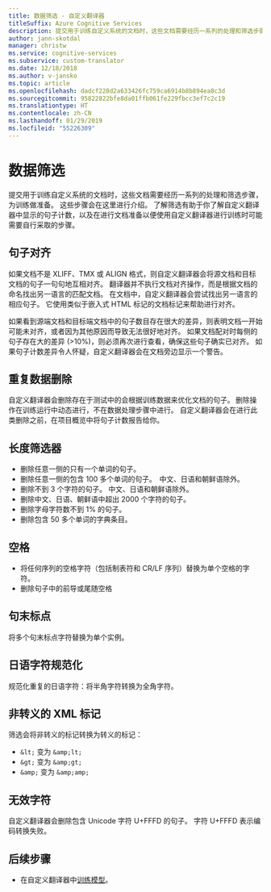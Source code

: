 ```yaml
---
title: 数据筛选 - 自定义翻译器
titleSuffix: Azure Cognitive Services
description: 提交用于训练自定义系统的文档时，这些文档需要经历一系列的处理和筛选步骤，为训练做准备。
author: jann-skotdal
manager: christw
ms.service: cognitive-services
ms.subservice: custom-translator
ms.date: 12/18/2018
ms.author: v-jansko
ms.topic: article
ms.openlocfilehash: dadcf228d2a633426fc759ca6914b8b894ea8c3d
ms.sourcegitcommit: 95822822bfe8da01ffb061fe229fbcc3ef7c2c19
ms.translationtype: HT
ms.contentlocale: zh-CN
ms.lasthandoff: 01/29/2019
ms.locfileid: "55226309"
---
```

# <a name="data-filtering"></a>数据筛选 

提交用于训练自定义系统的文档时，这些文档需要经历一系列的处理和筛选步骤，为训练做准备。 这些步骤会在这里进行介绍。 了解筛选有助于你了解自定义翻译器中显示的句子计数，以及在进行文档准备以便使用自定义翻译器进行训练时可能需要自行采取的步骤。 

## <a name="sentence-alignment"></a>句子对齐 
如果文档不是 XLIFF、TMX 或 ALIGN 格式，则自定义翻译器会将源文档和目标文档的句子一句句地互相对齐。 翻译器并不执行文档对齐操作，而是根据文档的命名找出另一语言的匹配文档。 在文档中，自定义翻译器会尝试找出另一语言的相应句子。 它使用类似于嵌入式 HTML 标记的文档标记来帮助进行对齐。  

如果看到源端文档和目标端文档中的句子数目存在很大的差异，则表明文档一开始可能未对齐，或者因为其他原因而导致无法很好地对齐。 如果文档配对时每侧的句子存在大的差异 (>10%)，则必须再次进行查看，确保这些句子确实已对齐。 如果句子计数差异令人怀疑，自定义翻译器会在文档旁边显示一个警告。  


## <a name="deduplication"></a>重复数据删除 
自定义翻译器会删除存在于测试中的会根据训练数据来优化文档的句子。 删除操作在训练运行中动态进行，不在数据处理步骤中进行。 自定义翻译器会在进行此类删除之前，在项目概览中将句子计数报告给你。  

## <a name="length-filter"></a>长度筛选器 
* 删除任意一侧的只有一个单词的句子。 
* 删除任意一侧的包含 100 多个单词的句子。  中文、日语和朝鲜语除外。 
* 删除不到 3 个字符的句子。 中文、日语和朝鲜语除外。 
* 删除中文、日语、朝鲜语中超出 2000 个字符的句子。 
* 删除字母字符数不到 1% 的句子。 
* 删除包含 50 多个单词的字典条目。 

 
## <a name="white-space"></a>空格 
* 将任何序列的空格字符（包括制表符和 CR/LF 序列）替换为单个空格的字符。 
* 删除句子中的前导或尾随空格 


## <a name="sentence-end-punctuation"></a>句末标点 
将多个句末标点字符替换为单个实例。  

 
## <a name="japanese-character-normalization"></a>日语字符规范化 
规范化重复的日语字符：将半角字符转换为全角字符。 

 
## <a name="unescaped-xml-tags"></a>非转义的 XML 标记 
筛选会将非转义的标记转换为转义的标记： 
* `&lt;` 变为 `&amp;lt;` 
* `&gt;` 变为 `&amp;gt;` 
* `&amp;` 变为 `&amp;amp;` 

 
## <a name="invalid-characters"></a>无效字符 
自定义翻译器会删除包含 Unicode 字符 U+FFFD 的句子。 字符 U+FFFD 表示编码转换失败。 

## <a name="next-steps"></a>后续步骤

- 在自定义翻译器中[训练模型](how-to-train-model.md)。
